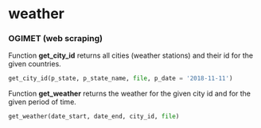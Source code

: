 # weather 

### **OGIMET** (web scraping)

Function **get_city_id** returns all cities (weather stations) and their id for the given countries.
```python
get_city_id(p_state, p_state_name, file, p_date = '2018-11-11')
```

Function **get_weather** returns the weather for the given city id and for the given period of time.
```python
get_weather(date_start, date_end, city_id, file)
```


